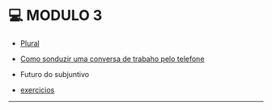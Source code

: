 # :computer: MODULO 3

- [Plural](https://github.com/eugenia1984/trabajaParaBrasil/blob/main/modulo3/plural.md)

- [Como sonduzir uma conversa de trabaho pelo telefone](https://github.com/eugenia1984/trabajaParaBrasil/blob/main/modulo3/converza_telefone.md)

- Futuro do subjuntivo
  
- [exercicios](https://github.com/eugenia1984/trabajaParaBrasil/blob/main/modulo3/exercicios.md)
  
---
